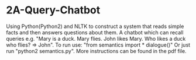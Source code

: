 # 2A-Query-Chatbot

Using Python(Python2) and NLTK to construct a system that reads simple facts and then answers questions about them. A chatbot which can recall queries e.g. "Mary is a duck. Mary flies. John likes Mary. Who likes a duck who flies? => John". To run use: "from semantics import * dialogue()" Or just run "python2 semantics.py". More instructions can be found in the pdf file.
